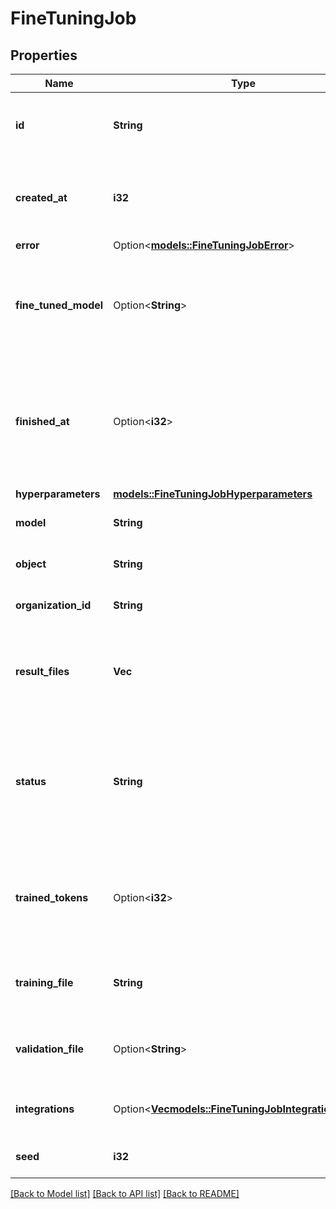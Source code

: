 # FineTuningJob

## Properties

Name | Type | Description | Notes
------------ | ------------- | ------------- | -------------
**id** | **String** | The object identifier, which can be referenced in the API endpoints. | 
**created_at** | **i32** | The Unix timestamp (in seconds) for when the fine-tuning job was created. | 
**error** | Option<[**models::FineTuningJobError**](FineTuningJob_error.md)> |  | 
**fine_tuned_model** | Option<**String**> | The name of the fine-tuned model that is being created. The value will be null if the fine-tuning job is still running. | 
**finished_at** | Option<**i32**> | The Unix timestamp (in seconds) for when the fine-tuning job was finished. The value will be null if the fine-tuning job is still running. | 
**hyperparameters** | [**models::FineTuningJobHyperparameters**](FineTuningJob_hyperparameters.md) |  | 
**model** | **String** | The base model that is being fine-tuned. | 
**object** | **String** | The object type, which is always \"fine_tuning.job\". | 
**organization_id** | **String** | The organization that owns the fine-tuning job. | 
**result_files** | **Vec<String>** | The compiled results file ID(s) for the fine-tuning job. You can retrieve the results with the [Files API](/docs/api-reference/files/retrieve-contents). | 
**status** | **String** | The current status of the fine-tuning job, which can be either `validating_files`, `queued`, `running`, `succeeded`, `failed`, or `cancelled`. | 
**trained_tokens** | Option<**i32**> | The total number of billable tokens processed by this fine-tuning job. The value will be null if the fine-tuning job is still running. | 
**training_file** | **String** | The file ID used for training. You can retrieve the training data with the [Files API](/docs/api-reference/files/retrieve-contents). | 
**validation_file** | Option<**String**> | The file ID used for validation. You can retrieve the validation results with the [Files API](/docs/api-reference/files/retrieve-contents). | 
**integrations** | Option<[**Vec<models::FineTuningJobIntegrationsInner>**](FineTuningJob_integrations_inner.md)> | A list of integrations to enable for this fine-tuning job. | [optional]
**seed** | **i32** | The seed used for the fine-tuning job. | 

[[Back to Model list]](../README.md#documentation-for-models) [[Back to API list]](../README.md#documentation-for-api-endpoints) [[Back to README]](../README.md)


